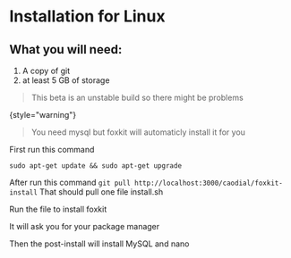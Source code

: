 # Installation for Linux

## What you will need:
 1. A copy of git
2. at least 5 GB of storage
> This beta is an unstable build so there might be problems
> 
{style="warning"}
> You need mysql but foxkit will automaticly install it for you
> 
First run this command

``` sudo apt-get update && sudo apt-get upgrade ```

After run this command
``` git pull http://localhost:3000/caodial/foxkit-install ```
That should pull one file install.sh 

Run the file to install foxkit

It will ask you for your package manager

Then the post-install will install MySQL and nano

